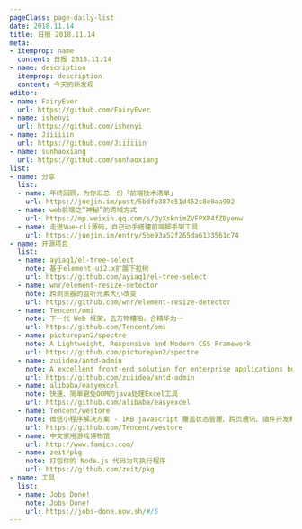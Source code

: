 ```yaml
---
pageClass: page-daily-list
date: 2018.11.14
title: 日报 2018.11.14
meta:
- itemprop: name
  content: 日报 2018.11.14
- name: description
  itemprop: description
  content: 今天的新发现
editor:
- name: FairyEver
  url: https://github.com/FairyEver
- name: ishenyi
  url: https://github.com/ishenyi
- name: Jiiiiiin
  url: https://github.com/Jiiiiiin
- name: sunhaoxiang
  url: https://github.com/sunhaoxiang
list:
- name: 分享
  list:
  - name: 年终回顾，为你汇总一份「前端技术清单」
    url: https://juejin.im/post/5bdfb387e51d452c8e0aa902
  - name: web前端之“神秘”的跨域方式
    url: https://mp.weixin.qq.com/s/QyXsknimZVFPXP4fZByenw
  - name: 走进Vue-cli源码，自己动手搭建前端脚手架工具
    url: https://juejin.im/entry/5be93a52f265da6133561c74
- name: 开源项目
  list:
  - name: ayiaq1/el-tree-select
    note: 基于element-ui2.x扩展下拉树
    url: https://github.com/ayiaq1/el-tree-select
  - name: wnr/element-resize-detector
    note: 跨浏览器的监听元素大小改变
    url: https://github.com/wnr/element-resize-detector
  - name: Tencent/omi
    note: 下一代 Web 框架，去万物糟粕，合精华为一
    url: https://github.com/Tencent/omi
  - name: picturepan2/spectre
    note: A Lightweight, Responsive and Modern CSS Framework
    url: https://github.com/picturepan2/spectre
  - name: zuiidea/antd-admin
    note: A excellent front-end solution for enterprise applications built upon Ant Design and UmiJS
    url: https://github.com/zuiidea/antd-admin
  - name: alibaba/easyexcel
    note: 快速、简单避免OOM的java处理Excel工具
    url: https://github.com/alibaba/easyexcel
  - name: Tencent/westore
    note: 微信小程序解决方案 - 1KB javascript 覆盖状态管理、跨页通讯、插件开发和云数据库开发
    url: https://github.com/Tencent/westore
  - name: 中文家用游戏博物馆
    url: http://www.famicn.com/
  - name: zeit/pkg
    note: 打包你的 Node.js 代码为可执行程序
    url: https://github.com/zeit/pkg
- name: 工具
  list:
  - name: Jobs Done!
    note: Jobs Done!
    url: https://jobs-done.now.sh/#/5
---
```


<daily-list v-bind="$page.frontmatter"/>